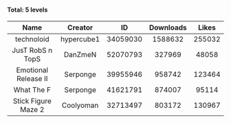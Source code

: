 #### Total: 5 levels

| Name | Creator | ID | Downloads | Likes |
|:---:|:---:|:---:|:---:|:---:|
| technoloid | hypercube1 | 34059030 | 1588632 | 255032
| JusT RobS n TopS | DanZmeN | 52070793 | 327969 | 48058
| Emotional Release II | Serponge | 39955946 | 958742 | 123464
| What The F | Serponge | 41621791 | 874007 | 95114
| Stick Figure Maze 2 | Coolyoman | 32713497 | 803172 | 130967
